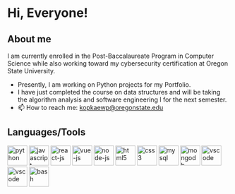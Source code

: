 # Hi, Everyone!
## About me
I am currently enrolled in the Post-Baccalaureate Program in Computer Science while also working toward my cybersecurity
certification at Oregon State University.
- Presently, I am working on Python projects for my Portfolio.
- I have just completed the course on data structures and will be taking the algorithm analysis and software engineering I for the next semester.
- 📫 How to reach me: kopkaewp@oregonstate.edu
## Languages/Tools 
<div>
   <img src="https://cdn.jsdelivr.net/gh/devicons/devicon/icons/python/python-original-wordmark.svg" alt="python" width="45" height="45"/>
   <img src="https://cdn.jsdelivr.net/gh/devicons/devicon/icons/javascript/javascript-original.svg" alt="javascript" width="45" height="45"/>
   <img src="https://cdn.jsdelivr.net/gh/devicons/devicon/icons/react/react-original-wordmark.svg" alt="react-js" width="45" height="45"/>
   <img src="https://cdn.jsdelivr.net/gh/devicons/devicon/icons/vuejs/vuejs-original-wordmark.svg" alt="vue-js" width="45" height="45"/>
   <img src="https://cdn.jsdelivr.net/gh/devicons/devicon/icons/nodejs/nodejs-original-wordmark.svg" alt="node-js" width="45" height="45"/>
   <img src="https://cdn.jsdelivr.net/gh/devicons/devicon/icons/html5/html5-original.svg" alt="html5" width="45" height="45"/>  
   <img src="https://cdn.jsdelivr.net/gh/devicons/devicon/icons/css3/css3-original-wordmark.svg" alt="css3" width="45" height="45"/>
   <img src="https://cdn.jsdelivr.net/gh/devicons/devicon/icons/mysql/mysql-original-wordmark.svg" alt="mysql" width="45" height="45"/>
   <img src="https://cdn.jsdelivr.net/gh/devicons/devicon/icons/mongodb/mongodb-original-wordmark.svg" alt="mongodb" width="45" height="45"/>
   <img src="https://cdn.jsdelivr.net/gh/devicons/devicon/icons/vscode/vscode-original.svg" alt="vscode" width="45" height="45"/>
   <img src="https://cdn.jsdelivr.net/gh/devicons/devicon/icons/git/git-original.svg" alt="vscode" width="45" height="45"/>
   <img src="https://cdn.jsdelivr.net/gh/devicons/devicon/icons/bash/bash-original.svg" alt="bash" width="45" height="45"/>
</div>

